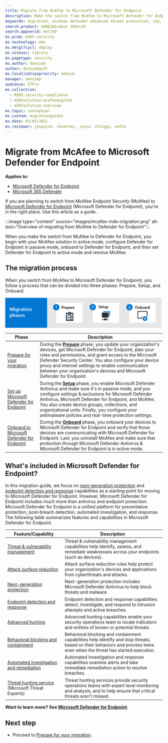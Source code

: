 ```yaml
---
title: Migrate from McAfee to Microsoft Defender for Endpoint
description: Make the switch from McAfee to Microsoft Defender for Endpoint. Read this article for an overview.
keywords: migration, windows defender advanced threat protection, atp, edr
search.product: eADQiWindows 10XVcnh
search.appverid: met150
ms.prod: m365-security
ms.technology: mde
ms.mktglfcycl: deploy
ms.sitesec: library
ms.pagetype: security
ms.author: deniseb
author: denisebmsft
ms.localizationpriority: medium
manager: dansimp
audience: ITPro
ms.collection: 
  - M365-security-compliance
  - m365solution-mcafeemigrate
  - m365solution-overview
ms.topic: conceptual
ms.custom: migrationguides
ms.date: 03/03/2021
ms.reviewer: jesquive, chventou, jonix, chriggs, owtho
---
```


# Migrate from McAfee to Microsoft Defender for Endpoint

**Applies to:**
- [Microsoft Defender for Endpoint](https://go.microsoft.com/fwlink/p/?linkid=2154037)
- [Microsoft 365 Defender](https://go.microsoft.com/fwlink/p/?linkid=2118804)

If you are planning to switch from McAfee Endpoint Security (McAfee) to [Microsoft Defender for Endpoint](https://docs.microsoft.com/windows/security/threat-protection) (Microsoft Defender for Endpoint), you're in the right place. Use this article as a guide.

:::image type="content" source="images/mcafee-mde-migration.png" alt-text="Overview of migrating from McAfee to Defender for Endpoint":::

When you make the switch from McAfee to Defender for Endpoint, you begin with your McAfee solution in active mode, configure Defender for Endpoint in passive mode, onboard to Defender for Endpoint, and then set Defender for Endpoint to active mode and remove McAfee.

## The migration process

When you switch from McAfee to Microsoft Defender for Endpoint, you follow a process that can be divided into three phases: Prepare, Setup, and Onboard. 

![Migration phases - prepare setup onboard](images/phase-diagrams/migration-phases.png)

|Phase |Description |
|--|--|
|[Prepare for your migration](mcafee-to-microsoft-defender-prepare.md) |During the [**Prepare**](mcafee-to-microsoft-defender-prepare.md) phase, you update your organization's devices, get Microsoft Defender for Endpoint, plan your roles and permissions, and grant access to the Microsoft Defender Security Center. You also configure your device proxy and internet settings to enable communication between your organization's devices and Microsoft Defender for Endpoint. |
|[Set up Microsoft Defender for Endpoint](mcafee-to-microsoft-defender-setup.md) |During the [**Setup**](mcafee-to-microsoft-defender-setup.md) phase, you enable Microsoft Defender Antivirus and make sure it's in passive mode, and you configure settings & exclusions for Microsoft Defender Antivirus, Microsoft Defender for Endpoint, and McAfee. You also create device groups, collections, and organizational units. Finally, you configure your antimalware policies and real-time protection settings.|
|[Onboard to Microsoft Defender for Endpoint](mcafee-to-microsoft-defender-onboard.md) |During the [**Onboard**](mcafee-to-microsoft-defender-onboard.md) phase, you onboard your devices to Microsoft Defender for Endpoint and verify that those devices are communicating with Microsoft Defender for Endpoint. Last, you uninstall McAfee and make sure that protection through Microsoft Defender Antivirus & Microsoft Defender for Endpoint is in active mode. |

## What's included in Microsoft Defender for Endpoint?

In this migration guide, we focus on [next-generation protection](https://docs.microsoft.com/windows/security/threat-protection/microsoft-defender-antivirus/microsoft-defender-antivirus-in-windows-10) and [endpoint detection and response](https://docs.microsoft.com/windows/security/threat-protection/microsoft-defender-atp/overview-endpoint-detection-response) capabilities as a starting point for moving to Microsoft Defender for Endpoint. However, Microsoft Defender for Endpoint includes much more than antivirus and endpoint protection. Microsoft Defender for Endpoint is a unified platform for preventative protection, post-breach detection, automated investigation, and response. The following table summarizes features and capabilities in Microsoft Defender for Endpoint. 

| Feature/Capability | Description |
|---|---|
| [Threat & vulnerability management](https://docs.microsoft.com/windows/security/threat-protection/microsoft-defender-atp/next-gen-threat-and-vuln-mgt) | Threat & vulnerability management capabilities help identify, assess, and remediate weaknesses across your endpoints (such as devices). |
| [Attack surface reduction](https://docs.microsoft.com/windows/security/threat-protection/microsoft-defender-atp/overview-attack-surface-reduction) | Attack surface reduction rules help protect your organization's devices and applications from cyberthreats and attacks. |
| [Next-generation protection](https://docs.microsoft.com/windows/security/threat-protection/windows-defender-antivirus/windows-defender-antivirus-in-windows-10) | Next-generation protection includes Microsoft Defender Antivirus to help block threats and malware. |
| [Endpoint detection and response](https://docs.microsoft.com/windows/security/threat-protection/microsoft-defender-atp/overview-endpoint-detection-response) | Endpoint detection and response capabilities detect, investigate, and respond to intrusion attempts and active breaches.  |
| [Advanced hunting](advanced-hunting-overview.md) | Advanced hunting capabilities enable your security operations team to locate indicators and entities of known or potential threats. |
| [Behavioral blocking and containment](https://docs.microsoft.com/windows/security/threat-protection/microsoft-defender-atp/behavioral-blocking-containment) | Behavioral blocking and containment capabilities help identify and stop threats, based on their behaviors and process trees even when the threat has started execution. |
| [Automated investigation and remediation](https://docs.microsoft.com/windows/security/threat-protection/microsoft-defender-atp/automated-investigations) | Automated investigation and response capabilities examine alerts and take immediate remediation action to resolve breaches. |
| [Threat hunting service](https://docs.microsoft.com/windows/security/threat-protection/microsoft-defender-atp/microsoft-threat-experts) (Microsoft Threat Experts) | Threat hunting services provide security operations teams with expert level monitoring and analysis, and to help ensure that critical threats aren't missed. |

**Want to learn more? See [Microsoft Defender for Endpoint](https://docs.microsoft.com/windows/security/threat-protection).**

## Next step

- Proceed to [Prepare for your migration](mcafee-to-microsoft-defender-prepare.md).
